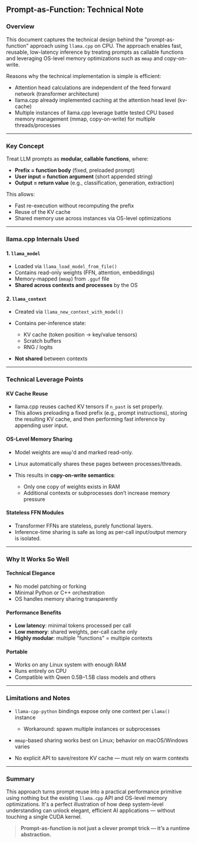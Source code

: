 ## Prompt-as-Function: Technical Note

### Overview

This document captures the technical design behind the "prompt-as-function" approach using `llama.cpp` on CPU. The approach enables fast, reusable, low-latency inference by treating prompts as callable functions and leveraging OS-level memory optimizations such as `mmap` and copy-on-write.

Reasons why the technical implementation is simple is efficient:

* Attention head calculations are independent of the feed forward network (transformer architecture)
* llama.cpp already implemented caching at the attention head level (kv-cache)
* Multiple instances of llama.cpp leverage battle tested CPU based memory management (mmap, copy-on-write) for multiple threads/processes

---

### Key Concept

Treat LLM prompts as **modular, callable functions**, where:

* **Prefix = function body** (fixed, preloaded prompt)
* **User input = function argument** (short appended string)
* **Output = return value** (e.g., classification, generation, extraction)

This allows:

* Fast re-execution without recomputing the prefix
* Reuse of the KV cache
* Shared memory use across instances via OS-level optimizations

---

### llama.cpp Internals Used

#### 1. `llama_model`

* Loaded via `llama_load_model_from_file()`
* Contains read-only weights (FFN, attention, embeddings)
* Memory-mapped (`mmap`) from `.gguf` file
* **Shared across contexts and processes** by the OS

#### 2. `llama_context`

* Created via `llama_new_context_with_model()`
* Contains per-inference state:

  * KV cache (token position → key/value tensors)
  * Scratch buffers
  * RNG / logits
* **Not shared** between contexts

---

### Technical Leverage Points

#### KV Cache Reuse

* llama.cpp reuses cached KV tensors if `n_past` is set properly.
* This allows preloading a fixed prefix (e.g., prompt instructions), storing the resulting KV cache, and then performing fast inference by appending user input.

#### OS-Level Memory Sharing

* Model weights are `mmap`'d and marked read-only.
* Linux automatically shares these pages between processes/threads.
* This results in **copy-on-write semantics**:

  * Only one copy of weights exists in RAM
  * Additional contexts or subprocesses don’t increase memory pressure

#### Stateless FFN Modules

* Transformer FFNs are stateless, purely functional layers.
* Inference-time sharing is safe as long as per-call input/output memory is isolated.

---

### Why It Works So Well

#### Technical Elegance

* No model patching or forking
* Minimal Python or C++ orchestration
* OS handles memory sharing transparently

#### Performance Benefits

* **Low latency**: minimal tokens processed per call
* **Low memory**: shared weights, per-call cache only
* **Highly modular**: multiple "functions" = multiple contexts

#### Portable

* Works on any Linux system with enough RAM
* Runs entirely on CPU
* Compatible with Qwen 0.5B–1.5B class models and others

---

### Limitations and Notes

* `llama-cpp-python` bindings expose only one context per `Llama()` instance

  * Workaround: spawn multiple instances or subprocesses
* `mmap`-based sharing works best on Linux; behavior on macOS/Windows varies
* No explicit API to save/restore KV cache — must rely on warm contexts

---

### Summary

This approach turns prompt reuse into a practical performance primitive using nothing but the existing `llama.cpp` API and OS-level memory optimizations. It's a perfect illustration of how deep system-level understanding can unlock elegant, efficient AI applications — without touching a single CUDA kernel.

> **Prompt-as-function is not just a clever prompt trick — it’s a runtime abstraction.**
